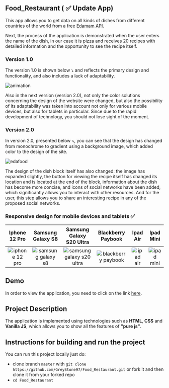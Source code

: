 ## Food_Restaurant (<b> :white_check_mark: Update App</b>)

This app allows you to get data on all kinds of dishes from different countries of the world from a free [Edamam API](https://www.edamam.com/).

Next, the process of the application is demonstrated when the user enters the name of the dish, in our case it is pizza and receives 20 recipes with detailed information and the opportunity to see the recipe itself.

### Version 1.0

The version 1.0 is shown below :arrow_heading_down: and reflects the primary design and functionality, and also includes a lack of adaptability.

![animation](https://user-images.githubusercontent.com/61186198/142764473-439182fb-b4c3-44ff-aa12-0b8c564705fb.gif)

Also in the next version (version 2.0), not only the color solutions concerning the design of the website were changed, but also the possibility of its adaptability was taken into account not only for various mobile devices, but also for tablets in particular. Since due to the rapid development of technology, you should not lose sight of the moment.

### Version 2.0

In version 2.0, presented below :arrow_heading_down:, you can see that the design has changed from monochrome to gradient using a background image, which added color to the design of the site.

![edafood](https://user-images.githubusercontent.com/61186198/213450495-fe6193f6-28a3-4bf0-a708-e3d512e6c627.gif)

The design of the dish block itself has also changed: the image has expanded slightly, the button for viewing the recipe itself has changed its location and is located at the end of the block, information about the dish has become more concise, and icons of social networks have been added, which significantly allows you to interact with other resources. And for the user, this step allows you to share an interesting recipe in any of the proposed social networks.

### Responsive design for mobile devices and tablets :white_check_mark:

 Iphone 12 Pro | Samsung Galaxy S8 | Samsung Galaxy S20 Ultra | Blackberry Paybook | Ipad Air | Ipad Mini  
 :---: | :---: | :---: | :---: | :---: | :---: 
 ![iphone 12 pro](https://user-images.githubusercontent.com/61186198/213754945-6136a3c0-a344-4814-acb0-787498ae83ca.gif) |  ![samsung galaxy s8](https://user-images.githubusercontent.com/61186198/213754999-c6a81adc-8cd4-426f-8fc4-9bb6bd070bff.gif) | ![samsung galaxy s20 ultra](https://user-images.githubusercontent.com/61186198/213755014-a9fddbd4-9787-42f6-bdbb-585cb51fbb00.gif) | ![blackberry paybook](https://user-images.githubusercontent.com/61186198/213755050-535102bf-a528-4b93-816c-575e04717c91.gif) | ![ipad air](https://user-images.githubusercontent.com/61186198/213755080-27843cb6-0bb8-423f-96a8-810bea79a024.gif) | ![ipad mini](https://user-images.githubusercontent.com/61186198/213755142-cd9a6da4-9374-4560-9ad2-15b35b801270.gif)   
 

## Demo

In order to view the application, you need to click on the link [here]().

## Project Description

The application is implemented using technologies such as <b>HTML</b>, <b>CSS</b> and <b>Vanilla JS</b>, which allows you to show all the features of <b>"pure js"</b>.

## Instructions for building and run the project
 You can run this project locally just do:
 - clone branch `master` with `git clone https://github.com/GreyStone97/Food_Restaurant.git` or fork it and then clone it from your forked repo
 - `cd Food_Restaurant`

